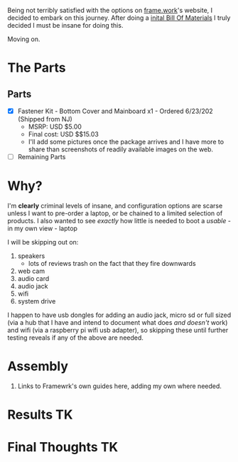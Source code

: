 Being not terribly satisfied with the options on [frame.work](https://frame.work/)'s website, I decided to embark on this journey. After doing a [inital Bill Of Materials](https://docs.google.com/spreadsheets/d/1YayfsNAYgf5DBnbEC524bHOcLVi5MpsAGUarsPbGo8w/edit?usp=sharing) I truly decided I must be insane for doing this.

Moving on.

# The Parts

## Parts
- [x] Fastener Kit - Bottom Cover and Mainboard x1 - Ordered 6/23/202 (Shipped from NJ)
     - MSRP: USD $5.00
     - Final cost: USD $$15.03
     - I'll add some pictures once the package arrives and I have more to share than screenshots of readily available images on the web.
- [ ] Remaining Parts
  
# Why?
I'm **clearly** criminal levels of insane, and configuration options are scarse unless I want to pre-order a laptop, or be chained to a limited selection of products. I also wanted to see *exactly* how little is needed to boot a *usable* - in my own view - laptop

I will be skipping out on:
1. speakers
     - lots of reviews trash on the fact that they fire downwards
3. web cam
4. audio card
5. audio jack
6. wifi
7. system drive

I happen to have usb dongles for adding an audio jack, micro sd or full sized (via a hub that I have and intend to document what does *and doesn't* work) and wifi (via a raspberry pi wifi usb adapter), so skipping these until further testing reveals if any of the above are needed.

# Assembly
1. Links to Framewrk's own guides here, adding my own where needed.

# Results TK

# Final Thoughts TK
